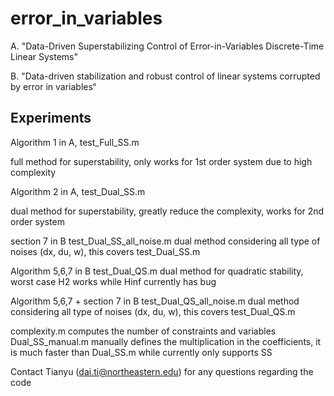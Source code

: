 # error_in_variables
A. "Data-Driven Superstabilizing Control of Error-in-Variables Discrete-Time Linear Systems"

B. "Data-driven stabilization and robust control of linear systems corrupted by error in variables“


## Experiments 
Algorithm 1 in A, test_Full_SS.m      			

full method for superstability, only works for 1st order system due to high complexity

Algorithm 2 in A, test_Dual_SS.m 

dual method for superstability, greatly reduce the complexity, works for 2nd order system

section 7 in B
test_Dual_SS_all_noise.m                dual method considering all type of noises (dx, du, w), this covers test_Dual_SS.m

Algorithm 5,6,7 in B
test_Dual_QS.m                          dual method for quadratic stability, worst case H2 works while Hinf currently has bug

Algorithm 5,6,7 + section 7 in B
test_Dual_QS_all_noise.m                dual method considering all type of noises (dx, du, w), this covers test_Dual_QS.m

complexity.m                            computes the number of constraints and variables
Dual_SS_manual.m                        manually defines the multiplication in the coefficients, it is much faster than Dual_SS.m while
					currently only supports SS

Contact Tianyu (dai.ti@northeastern.edu) for any questions regarding the code

